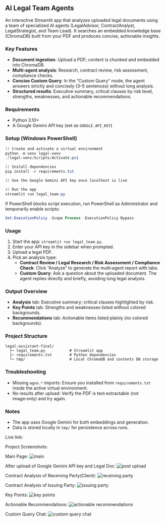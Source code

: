 ## AI Legal Team Agents

An interactive Streamlit app that analyzes uploaded legal documents using a team of specialized AI agents (LegalAdvisor, ContractAnalyst, LegalStrategist, and Team Lead). It searches an embedded knowledge base (ChromaDB) built from your PDF and produces concise, actionable insights.

### Key Features
- **Document ingestion**: Upload a PDF; content is chunked and embedded into ChromaDB.
- **Multi‑agent analysis**: Research, contract review, risk assessment, compliance checks.
- **Concise Custom Query**: In the “Custom Query” mode, the agent answers strictly and concisely (3–5 sentences) without long analysis.
- **Structured results**: Executive summary, critical clauses by risk level, strengths, weaknesses, and actionable recommendations.

### Requirements
- Python 3.10+
- A Google Gemini API key (set as `GOOGLE_API_KEY`)

### Setup (Windows PowerShell)
```powershell
1) Create and activate a virtual environment
python -m venv legal-venv
./legal-venv/Scripts/Activate.ps1

2) Install dependencies
pip install -r requirements.txt

3) Use the Google Gemini API key once localhost is live

4) Run the app
streamlit run legal_team.py
```

If PowerShell blocks script execution, run PowerShell as Administrator and temporarily enable scripts:
```powershell
Set-ExecutionPolicy -Scope Process -ExecutionPolicy Bypass
```

### Usage
1. Start the app: `streamlit run legal_team.py`.
2. Enter your API key in the sidebar when prompted.
3. Upload a legal PDF.
4. Pick an analysis type:
   - **Contract Review / Legal Research / Risk Assessment / Compliance Check**: Click “Analyze” to generate the multi‑agent report with tabs.
   - **Custom Query**: Ask a question about the uploaded document. The agent replies directly and briefly, avoiding long legal analysis.

### Output Overview
- **Analysis** tab: Executive summary; critical clauses highlighted by risk.
- **Key Points** tab: Strengths and weaknesses listed without colored backgrounds.
- **Recommendations** tab: Actionable items listed plainly (no colored backgrounds).

### Project Structure
```
legal-assistant-final/
  ├─ legal_team.py           # Streamlit app
  ├─ requirements.txt        # Python dependencies
  └─ tmp/                    # Local ChromaDB and contents DB storage
```

### Troubleshooting
- Missing `agno.*` imports: Ensure you installed from `requirements.txt` inside the active virtual environment.
- No results after upload: Verify the PDF is text‑extractable (not image‑only) and try again.

### Notes
- The app uses Google Gemini for both embeddings and generation.
- Data is stored locally in `tmp/` for persistence across runs.

Live link:

Project Screenshots:

Main Page:
![main](https://github.com/sprnjt/legal-assistant-final/blob/main/assets/main.png)

After upload of Google Gemini API key and Legal Doc:
![post upload](https://github.com/sprnjt/legal-assistant-final/blob/main/assets/post%20upload.png)

Contract Analysis of Receiving Party(Client):
![receiving party](https://github.com/sprnjt/legal-assistant-final/blob/main/assets/receiving%20party.png)

Contract Analysis of Issuing Party:
![issuing party](https://github.com/sprnjt/legal-assistant-final/blob/main/assets/issuing%20party.png)

Key Points:
![key points](https://github.com/sprnjt/legal-assistant-final/blob/main/assets/key%20points.png)

Actionable Recommendations:
![actionable recommendations](https://github.com/sprnjt/legal-assistant-final/blob/main/assets/recommendations.png)

Custom Query Chat:
![custom query chat](https://github.com/sprnjt/legal-assistant-final/blob/main/assets/custom%20query%20chat.png)